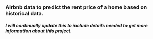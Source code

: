 ### Airbnb data to predict the rent price of a home based on historical data.
##### I will continually update this to include details needed to get more information about this project.
